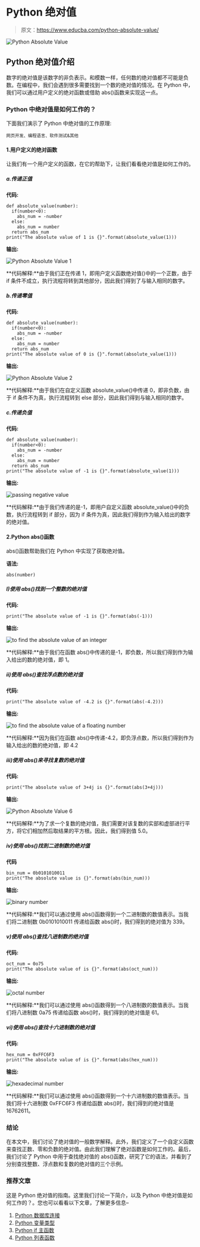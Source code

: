 # Python 绝对值

> 原文：<https://www.educba.com/python-absolute-value/>

![Python Absolute Value](img/49129dc626fd1a10f5b3428c576ccd32.png)



## **Python 绝对值介绍**

数字的绝对值是该数字的非负表示。和模数一样，任何数的绝对值都不可能是负数。在编程中，我们会遇到很多需要找到一个数的绝对值的情况。在 Python 中，我们可以通过用户定义的绝对函数或借助 abs()函数来实现这一点。

### Python 中绝对值是如何工作的？

下面我们演示了 Python 中绝对值的工作原理:

<small>网页开发、编程语言、软件测试&其他</small>

#### 1.用户定义的绝对函数

让我们有一个用户定义的函数，在它的帮助下，让我们看看绝对值是如何工作的。

##### a.传递正值

**代码:**

```
def absolute_value(number):
  if(number<0):
    abs_num = -number
  else:
    abs_num = number
  return abs_num
print("The absolute value of 1 is {}".format(absolute_value(1)))
```

**输出:**

![Python Absolute Value 1](img/ed1f88581b4bc9473e8fea2b02cf86c7.png)



**代码解释:**由于我们正在传递 1，即用户定义函数绝对值()中的一个正数，由于 if 条件不成立，执行流程将转到其他部分，因此我们得到了与输入相同的数字。

##### b.传递零值

**代码:**

```
def absolute_value(number):
  if(number<0):
    abs_num = -number
  else:
    abs_num = number
  return abs_num
print("The absolute value of 0 is {}".format(absolute_value(1)))
```

**输出:**

![Python Absolute Value 2](img/61d5914b9e04eb9980870379ee453815.png)



**代码解释:**由于我们在自定义函数 absolute_value()中传递 0，即非负数，由于 if 条件不为真，执行流程转到 else 部分，因此我们得到与输入相同的数字。

##### c.传递负值

**代码:**

```
def absolute_value(number):
  if(number<0):
    abs_num = -number
  else:
    abs_num = number
  return abs_num
print("The absolute value of -1 is {}".format(absolute_value(1)))
```

**输出:**

![passing negative value](img/58760a1ae2d35b64eb9db927c9cddf16.png)



**代码解释:**由于我们传递的是-1，即用户自定义函数 absolute_value()中的负数，执行流程转到 if 部分，因为 if 条件为真，因此我们得到作为输入给出的数字的绝对值。

#### 2.Python abs()函数

abs()函数帮助我们在 Python 中实现了获取绝对值。

**语法:**

```
abs(number)
```

##### I)使用 abs()找到一个整数的绝对值

**代码:**

```
print("The absolute value of -1 is {}".format(abs(-1)))
```

**输出:**

![to find the absolute value of an integer](img/c48273acbe14f75896cee15a5a450783.png)



**代码解释:**由于我们在函数 abs()中传递的是-1，即负数，所以我们得到作为输入给出的数的绝对值，即 1。

##### ii)使用 abs()查找浮点数的绝对值

**代码:**

```
print("The absolute value of -4.2 is {}".format(abs(-4.2)))
```

**输出:**

![to find the absolute value of a floating number](img/33b5047548f7e650ecfdbaa71f4a3eed.png)



**代码解释:**因为我们在函数 abs()中传递-4.2，即负浮点数，所以我们得到作为输入给出的数的绝对值，即 4.2

##### iii)使用 abs()来寻找复数的绝对值

**代码:**

```
print("The absolute value of 3+4j is {}".format(abs(3+4j)))
```

**输出:**

![Python Absolute Value 6](img/bb48ddcc4619327f43891f67fb8a92f8.png)



**代码解释:**为了求一个复数的绝对值，我们需要对该复数的实部和虚部进行平方，将它们相加然后取结果的平方根。因此，我们得到值 5.0。

##### iv)使用 abs()找到二进制数的绝对值

**代码**

```
bin_num = 0b0101010011
print("The absolute value is {}".format(abs(bin_num)))
```

**输出:**

![binary number](img/7f2c8fb2056a5f41001090a6aa2896ed.png)



**代码解释:**我们可以通过使用 abs()函数得到一个二进制数的数值表示。当我们将二进制数 0b0101010011 传递给函数 abs()时，我们得到的绝对值为 339。

##### v)使用 abs()查找八进制数的绝对值

**代码:**

```
oct_num = 0o75
print("The absolute value of is {}".format(abs(oct_num)))
```

**输出:**

![octal number](img/2a8182e038a736c926726e5899bad0ca.png)



**代码解释:**我们可以通过使用 abs()函数得到一个八进制数的数值表示。当我们将八进制数 0a75 传递给函数 abs()时，我们得到的绝对值是 61。

##### vi)使用 abs()查找十六进制数的绝对值

**代码:**

```
hex_num = 0xFFC6F3
print("The absolute value of is {}".format(abs(hex_num)))
```

**输出:**

![hexadecimal number](img/188fcc4d1ae0d420a988d05613afe699.png)



**代码解释:**我们可以通过使用 abs()函数得到一个十六进制数的数值表示。当我们将十六进制数 0xFFC6F3 传递给函数 abs()时，我们得到的绝对值是 16762611。

### 结论

在本文中，我们讨论了绝对值的一般数学解释。此外，我们定义了一个自定义函数来查找正数、零和负数的绝对值。由此我们理解了绝对函数是如何工作的。最后，我们讨论了 Python 中用于查找绝对值的 abs()函数，研究了它的语法，并看到了分别查找整数、浮点数和复数的绝对值的三个示例。

### 推荐文章

这是 Python 绝对值的指南。这里我们讨论一下简介，以及 Python 中绝对值是如何工作的？。您也可以看看以下文章，了解更多信息–

1.  [Python 数据库连接](https://www.educba.com/python-database-connection/)
2.  [Python 变量类型](https://www.educba.com/python-variable-types/)
3.  [Python if 主函数](https://www.educba.com/python-if-main/)
4.  [Python 列表函数](https://www.educba.com/python-list-functions/)





